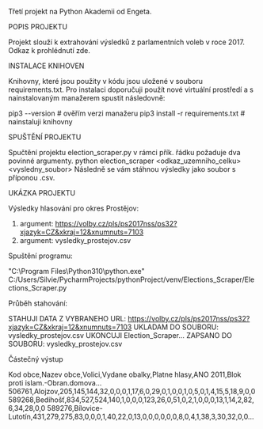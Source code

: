 Třetí projekt na Python Akademii od Engeta.

POPIS PROJEKTU

Projekt slouží k extrahování výsledků z parlamentních voleb v roce 2017. Odkaz k prohlédnutí zde.

INSTALACE KNIHOVEN

Knihovny, které jsou použity v kódu jsou uložené v souboru requirements.txt. Pro instalaci doporučuji použít
nové virtuální prostředí a s nainstalovaným manažerem spustit následovně:

pip3 --version				# ověřím verzi manažeru
pip3 install -r requirements.txt	# nainstaluji knihovny


SPUŠTĚNÍ PROJEKTU

Spučtění projektu election_scraper.py v rámci přík. řádku požaduje dva povinné argumenty.
python election_scraper <odkaz_uzemniho_celku> <vysledny_soubor>
Následně se vám stáhnou výsledky jako soubor s příponou .csv. 

UKÁZKA PROJEKTU

Výsledky hlasování pro okres Prostějov:

1. argument: https://volby.cz/pls/ps2017nss/ps32?xjazyk=CZ&xkraj=12&xnumnuts=7103
2. argument: vysledky_prostejov.csv

Spuštění programu:

"C:\Program Files\Python310\python.exe" C:/Users/Silvie/PycharmProjects/pythonProject/venv/Elections_Scraper/Elections_Scraper.py

Průběh stahování:

STAHUJI DATA Z VYBRANEHO URL: https://volby.cz/pls/ps2017nss/ps32?xjazyk=CZ&xkraj=12&xnumnuts=7103
UKLADAM DO SOUBORU: vysledky_prostejov.csv
UKONCUJI Election_Scraper...
ZAPSANO DO SOUBORU: vysledky_prostejov.csv

Částečný výstup

Kod obce,Nazev obce,Volici,Vydane obalky,Platne hlasy,ANO 2011,Blok proti islam.-Obran.domova...
506761,Alojzov,205,145,144,32,0,0,0,1,17,6,0,29,0,1,0,0,1,0,5,0,1,4,15,5,18,9,0,0
589268,Bedihošť,834,527,524,140,1,0,0,0,123,26,0,51,0,2,1,0,0,0,13,1,14,2,82,6,34,28,0,0
589276,Bílovice-Lutotín,431,279,275,83,0,0,0,1,40,22,0,13,0,0,0,0,0,0,8,0,4,1,38,3,30,32,0,0...